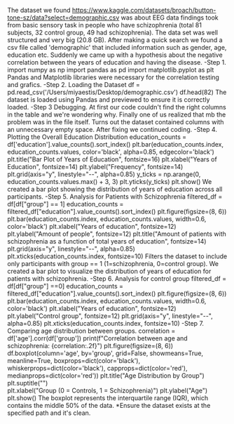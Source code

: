 The dataset we found https://www.kaggle.com/datasets/broach/button-tone-sz/data?select=demographic.csv was about EEG data findings took from basic sensory task in people who have schizophrenia (total 81 subjects, 32 control group, 49 had schizophrenia). The data set was well structured and very big (20.8 GB). After making a quick search we found a csv file called 'demographic' that included information such as gender, age, education etc. Suddenly we came up with a hypothesis about the negative correlation between the years of education and having the disease.
-Step 1. 
import numpy as np 
import pandas as pd 
import matplotlib.pyplot as plt
Pandas and Matplotlib libraries were necessary for the correlation testing and grafics.
-Step 2. Loading the Dataset
df = pd.read_csv('/Users/miyaestis/Desktop/demographic.csv')
df.head(82)
The dataset is loaded using Pandas and previewed to ensure it is correctly loaded.
-Step 3 Debugging.
At first our code couldn't find the right columns in the table and we're wondering why. Finally one of us realized that mb the problem was in the file itself. Turns out the dataset contained columns with an unnecessary empty space. After fixing we continued coding.
-Step 4. Plotting the Overall Education Distribution
education_counts = df['education'].value_counts().sort_index()
plt.bar(education_counts.index, education_counts.values, color='black', alpha=0.85, edgecolor='black')
plt.title("Bar Plot of Years of Education", fontsize=16)
plt.xlabel("Years of Education", fontsize=14)
plt.ylabel("Frequency", fontsize=14)
plt.grid(axis="y", linestyle="--", alpha=0.85)
y_ticks = np.arange(0, education_counts.values.max() + 3, 3) 
plt.yticks(y_ticks)
plt.show()
We created a bar plot showing the distribution of years of education across all participants.
-Step 5. Analysis for Patients with Schizophrenia
filtered_df = df[df["group"] == 1]
education_counts = filtered_df["education"].value_counts().sort_index()
plt.figure(figsize=(8, 6))
plt.bar(education_counts.index, education_counts.values, width=0.6, color='black')
plt.xlabel("Years of education", fontsize=12)
plt.ylabel("Amount of people", fontsize=12)
plt.title("Amount of patients with schizophrenia as a function of total years of education", fontsize=14)
plt.grid(axis="y", linestyle="--", alpha=0.85)
plt.xticks(education_counts.index, fontsize=10)
Filters the dataset to include only participants with group == 1 (1=schizophrenia, 0=control group).
We created a bar plot to visualize the distribution of years of education for patients with schizophrenia.
-Step 6. Analysis for control group
filtered_df = df[df["group"] ==0]
education_counts = filtered_df["education"].value_counts().sort_index()
plt.figure(figsize=(8, 6))
plt.bar(education_counts.index, education_counts.values, width=0.6, color='black')
plt.xlabel("Years of education", fontsize=12)
plt.ylabel("Control group", fontsize=12)
plt.grid(axis="y", linestyle="--", alpha=0.85)
plt.xticks(education_counts.index, fontsize=10)
-Step 7. Comparing age distribution between groups.
correlation = df['age'].corr(df['group'])
print(f"Correlation between age and schizophrenia: {correlation:.2f}")
plt.figure(figsize=(8, 6))
df.boxplot(column='age', by='group', grid=False, showmeans=True, meanline=True,  boxprops=dict(color='black'),
           whiskerprops=dict(color='black'),
           capprops=dict(color='red'),
           medianprops=dict(color='red'))
plt.title("Age Distribution by Group")
plt.suptitle("")  
plt.xlabel("Group (0 = Controls, 1 = Schizophrenia)")
plt.ylabel("Age")
plt.show()
The boxplot represents the interquartile range (IQR), which contains the middle 50% of the data.
*Ensure the dataset exists at the specified path and it's clean.
